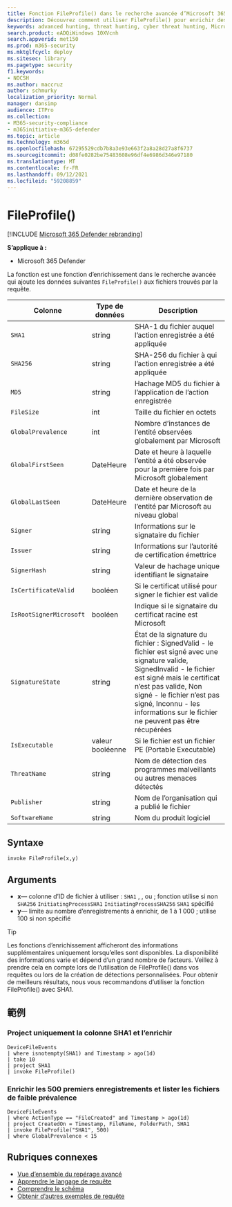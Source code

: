 ```yaml
---
title: Fonction FileProfile() dans le recherche avancée d’Microsoft 365 Defender
description: Découvrez comment utiliser FileProfile() pour enrichir des informations sur les fichiers dans vos résultats de requête de recherche avancée
keywords: advanced hunting, threat hunting, cyber threat hunting, Microsoft 365 Defender, microsoft 365, m365, search, query, telemetry, schema reference, kusto, FileProfile, file profile, function, enrichment
search.product: eADQiWindows 10XVcnh
search.appverid: met150
ms.prod: m365-security
ms.mktglfcycl: deploy
ms.sitesec: library
ms.pagetype: security
f1.keywords:
- NOCSH
ms.author: maccruz
author: schmurky
localization_priority: Normal
manager: dansimp
audience: ITPro
ms.collection:
- M365-security-compliance
- m365initiative-m365-defender
ms.topic: article
ms.technology: m365d
ms.openlocfilehash: 67295529cdb7b8a3e93e663f2a8a28d27a8f6737
ms.sourcegitcommit: d08fe0282be75483608e96df4e6986d346e97180
ms.translationtype: MT
ms.contentlocale: fr-FR
ms.lasthandoff: 09/12/2021
ms.locfileid: "59208859"
---
```

# <a name="fileprofile"></a>FileProfile()

[!INCLUDE [Microsoft 365 Defender rebranding](../includes/microsoft-defender.md)]


**S’applique à :**
- Microsoft 365 Defender

La fonction est une fonction d’enrichissement dans le recherche avancée qui ajoute les données suivantes `FileProfile()` aux fichiers trouvés par la requête. [](advanced-hunting-overview.md)

| Colonne | Type de données | Description |
|------------|---------------|-------------|
| `SHA1` | string | SHA-1 du fichier auquel l’action enregistrée a été appliquée |
| `SHA256` | string | SHA-256 du fichier à qui l’action enregistrée a été appliquée |
| `MD5` | string | Hachage MD5 du fichier à l’application de l’action enregistrée |
| `FileSize` | int | Taille du fichier en octets |
| `GlobalPrevalence` | int | Nombre d’instances de l’entité observées globalement par Microsoft |
| `GlobalFirstSeen` | DateHeure | Date et heure à laquelle l’entité a été observée pour la première fois par Microsoft globalement |
| `GlobalLastSeen` | DateHeure | Date et heure de la dernière observation de l’entité par Microsoft au niveau global |
| `Signer` | string | Informations sur le signataire du fichier |
| `Issuer` | string | Informations sur l’autorité de certification émettrice |
| `SignerHash` | string | Valeur de hachage unique identifiant le signataire |
| `IsCertificateValid` | booléen | Si le certificat utilisé pour signer le fichier est valide |
| `IsRootSignerMicrosoft` | booléen | Indique si le signataire du certificat racine est Microsoft |
| `SignatureState` | string | État de la signature du fichier : SignedValid - le fichier est signé avec une signature valide, SignedInvalid - le fichier est signé mais le certificat n’est pas valide, Non signé - le fichier n’est pas signé, Inconnu - les informations sur le fichier ne peuvent pas être récupérées
| `IsExecutable` | valeur booléenne | Si le fichier est un fichier PE (Portable Executable) |
| `ThreatName` | string | Nom de détection des programmes malveillants ou autres menaces détectés |
| `Publisher` | string | Nom de l’organisation qui a publié le fichier |
| `SoftwareName` | string | Nom du produit logiciel |

## <a name="syntax"></a>Syntaxe

```kusto
invoke FileProfile(x,y)
```

## <a name="arguments"></a>Arguments

- **x**— colonne d’ID de fichier à utiliser : `SHA1` , , ou ; fonction utilise si non `SHA256` `InitiatingProcessSHA1` `InitiatingProcessSHA256` `SHA1` spécifié
- **y**— limite au nombre d’enregistrements à enrichir, de 1 à 1 000 ; utilise 100 si non spécifié


>[!TIP]
> Les fonctions d’enrichissement afficheront des informations supplémentaires uniquement lorsqu’elles sont disponibles. La disponibilité des informations varie et dépend d’un grand nombre de facteurs. Veillez à prendre cela en compte lors de l’utilisation de FileProfile() dans vos requêtes ou lors de la création de détections personnalisées. Pour obtenir de meilleurs résultats, nous vous recommandons d’utiliser la fonction FileProfile() avec SHA1.

## <a name="examples"></a>範例

### <a name="project-only-the-sha1-column-and-enrich-it"></a>Project uniquement la colonne SHA1 et l’enrichir

```kusto
DeviceFileEvents
| where isnotempty(SHA1) and Timestamp > ago(1d)
| take 10
| project SHA1
| invoke FileProfile()
```

### <a name="enrich-the-first-500-records-and-list-low-prevalence-files"></a>Enrichir les 500 premiers enregistrements et lister les fichiers de faible prévalence

```kusto
DeviceFileEvents
| where ActionType == "FileCreated" and Timestamp > ago(1d)
| project CreatedOn = Timestamp, FileName, FolderPath, SHA1
| invoke FileProfile("SHA1", 500) 
| where GlobalPrevalence < 15
```

## <a name="related-topics"></a>Rubriques connexes
- [Vue d’ensemble du repérage avancé](advanced-hunting-overview.md)
- [Apprendre le langage de requête](advanced-hunting-query-language.md)
- [Comprendre le schéma](advanced-hunting-schema-tables.md)
- [Obtenir d’autres exemples de requête](advanced-hunting-shared-queries.md)
